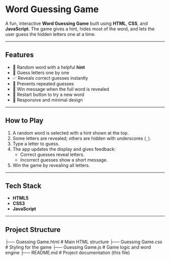 # Word Guessing Game

A fun, interactive **Word Guessing Game** built using **HTML**, **CSS**, and **JavaScript**. The game gives a hint, hides most of the word, and lets the user guess the hidden letters one at a time.

---

## Features

- 🧠 Random word with a helpful **hint**
- 🔡 Guess letters one by one
- ✅ Reveals correct guesses instantly
- 🚫 Prevents repeated guesses
- 🎉 Win message when the full word is revealed
- 🔄 Restart button to try a new word
- 📱 Responsive and minimal design

---

##  How to Play

1. A random word is selected with a hint shown at the top.
2. Some letters are revealed; others are hidden with underscores (`_`).
3. Type a letter to guess.
4. The app updates the display and gives feedback:
   - Correct guesses reveal letters.
   - Incorrect guesses show a short message.
5. Win the game by revealing all letters.

---

## Tech Stack

- **HTML5**
- **CSS3**
- **JavaScript**

---

## Project Structure

├── Guessing Game.html # Main HTML structure
├── Guessing Game.css # Styling for the game
├── Guessing Game.js # Game logic and word engine
├── README.md # Project documentation (this file)
